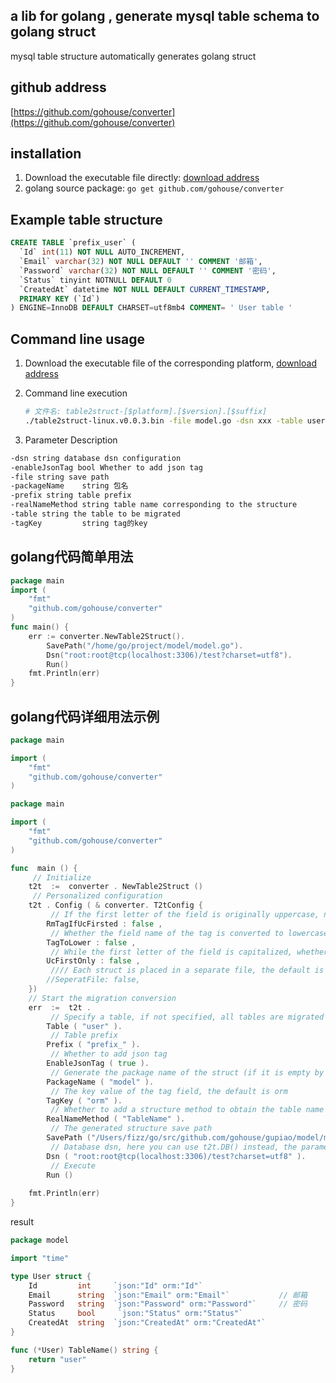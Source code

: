 a lib for golang , generate mysql table schema to golang struct  
-----
mysql table structure automatically generates golang struct

## github address
[https://github.com/gohouse/converter](https://github.com/gohouse/converter)

## installation
1. Download the executable file directly: [download address](https://github.com/gohouse/converter/releases)  
2. golang source package: `go get github.com/gohouse/converter`

## Example table structure
```sql
CREATE TABLE `prefix_user` (
  `Id` int(11) NOT NULL AUTO_INCREMENT,
  `Email` varchar(32) NOT NULL DEFAULT '' COMMENT '邮箱',
  `Password` varchar(32) NOT NULL DEFAULT '' COMMENT '密码',
  `Status` tinyint NOTNULL DEFAULT 0 
  `CreatedAt` datetime NOT NULL DEFAULT CURRENT_TIMESTAMP,
  PRIMARY KEY (`Id`)
) ENGINE=InnoDB DEFAULT CHARSET=utf8mb4 COMMENT= ' User table '
```

## Command line usage
1. Download the executable file of the corresponding platform, [download address](https://github.com/gohouse/converter/releases)

2. Command line execution
    ```sh
    # 文件名: table2struct-[$platform].[$version].[$suffix]
    ./table2struct-linux.v0.0.3.bin -file model.go -dsn xxx -table user
    ```

3. Parameter Description
```sh
-dsn string database dsn configuration
-enableJsonTag bool Whether to add json tag
-file string save path
-packageName    string 包名
-prefix string table prefix
-realNameMethod string table name corresponding to the structure
-table string the table to be migrated
-tagKey         string tag的key
```

## golang代码简单用法
```go
package main
import (
	"fmt"
	"github.com/gohouse/converter"
)
func main() {
	err := converter.NewTable2Struct().
		SavePath("/home/go/project/model/model.go").
		Dsn("root:root@tcp(localhost:3306)/test?charset=utf8").
		Run()
	fmt.Println(err)
}
```

## golang代码详细用法示例
```go
package main

import (
	"fmt"
	"github.com/gohouse/converter"
)

package main

import (
	"fmt"
	"github.com/gohouse/converter"
)

func  main () {
	 // Initialize 
	t2t  :=  converter . NewTable2Struct ()
	 // Personalized configuration 
	t2t . Config ( & converter. T2tConfig {
		 // If the first letter of the field is originally uppercase, no tag is added, default false is added, true Do not add 
		RmTagIfUcFirsted : false ,
		 // Whether the field name of the tag is converted to lowercase, if it has uppercase letters, the default is false. 
		TagToLower : false ,
		 // While the first letter of the field is capitalized, whether to convert other letters to lowercase, The default false does not convert 
		UcFirstOnly : false ,
		 //// Each struct is placed in a separate file, the default is false, placed in the same file (not provided yet) 
		//SeperatFile: false,
	})
	// Start the migration conversion 
	err  :=  t2t .
		 // Specify a table, if not specified, all tables are migrated by default 
		Table ( "user" ).
		 // Table prefix 
		Prefix ( "prefix_" ).
		 // Whether to add json tag 
		EnableJsonTag ( true ).
		 // Generate the package name of the struct (if it is empty by default, the name is: package model) 
		PackageName ( "model" ).
		 // The key value of the tag field, the default is orm 
		TagKey ( "orm" ).
		 // Whether to add a structure method to obtain the table name 
		RealNameMethod ( "TableName" ).
		 // The generated structure save path 
		SavePath ("/Users/fizz/go/src/github.com/gohouse/gupiao/model/model.go" ).
		 // Database dsn, here you can use t2t.DB() instead, the parameter is *sql.DB object 
		Dsn ( "root:root@tcp(localhost:3306)/test?charset=utf8" ).
		 // Execute 
		Run ()
	
	fmt.Println(err)
}
```

result 
```go
package model

import "time"

type User struct {
	Id         int     `json:"Id" orm:"Id"`
	Email      string  `json:"Email" orm:"Email"`           // 邮箱
	Password   string  `json:"Password" orm:"Password"`     // 密码
	Status     bool     `json:"Status" orm:"Status"`
	CreatedAt  string  `json:"CreatedAt" orm:"CreatedAt"`
}

func (*User) TableName() string {
	return "user"
}
```
